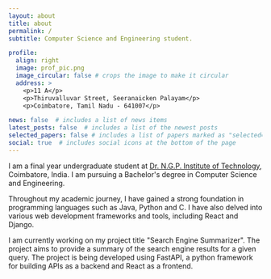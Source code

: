 ```yaml
---
layout: about
title: about
permalink: /
subtitle: Computer Science and Engineering student.

profile:
  align: right
  image: prof_pic.png
  image_circular: false # crops the image to make it circular
  address: >
    <p>11 A</p>
    <p>Thiruvalluvar Street, Seeranaicken Palayam</p>
    <p>Coimbatore, Tamil Nadu - 641007</p>

news: false  # includes a list of news items
latest_posts: false  # includes a list of the newest posts
selected_papers: false # includes a list of papers marked as "selected={true}"
social: true  # includes social icons at the bottom of the page
---
```


I am a final year undergraduate student at [Dr. N.G.P. Institute of Technology](https://www.drngpit.ac.in/), Coimbatore, India. I am pursuing a Bachelor's degree in Computer Science and Engineering. 

Throughout my academic journey, I have gained a strong foundation in programming languages such as Java, Python and C. I have also delved into various web development frameworks and tools, including React and Django.

I am currently working on my project title "Search Engine Summarizer". The project aims to provide a summary of the search engine results for a given query. The project is being developed using FastAPI, a python framework for building APIs as a backend and React as a frontend.

